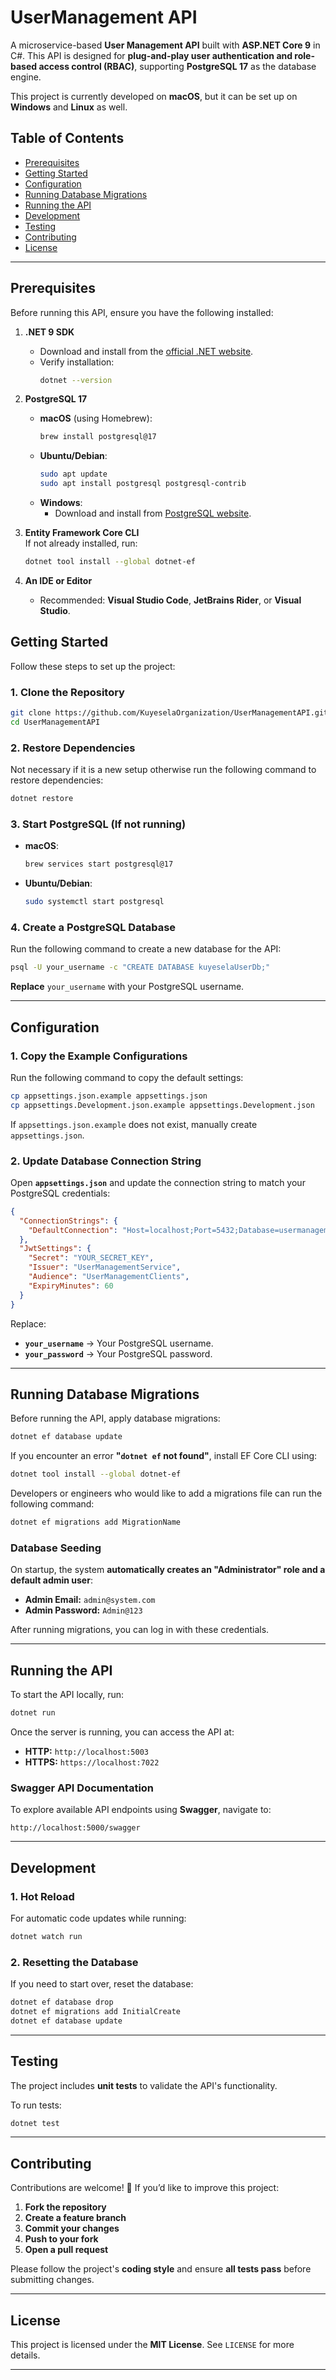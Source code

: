 # UserManagement API

A microservice-based **User Management API** built with **ASP.NET Core 9** in C#. This API is designed for **plug-and-play user authentication and role-based access control (RBAC)**, supporting **PostgreSQL 17** as the database engine.

This project is currently developed on **macOS**, but it can be set up on **Windows** and **Linux** as well.

## **Table of Contents**

- [Prerequisites](#prerequisites)
- [Getting Started](#getting-started)
- [Configuration](#configuration)
- [Running Database Migrations](#running-database-migrations)
- [Running the API](#running-the-api)
- [Development](#development)
- [Testing](#testing)
- [Contributing](#contributing)
- [License](#license)

---

## **Prerequisites**

Before running this API, ensure you have the following installed:

1. **.NET 9 SDK**

   - Download and install from the [official .NET website](https://dotnet.microsoft.com/).
   - Verify installation:
     ```bash
     dotnet --version
     ```

2. **PostgreSQL 17**

   - **macOS** (using Homebrew):
     ```bash
     brew install postgresql@17
     ```
   - **Ubuntu/Debian**:
     ```bash
     sudo apt update
     sudo apt install postgresql postgresql-contrib
     ```
   - **Windows**:
     - Download and install from [PostgreSQL website](https://www.postgresql.org/download/).

3. **Entity Framework Core CLI**  
   If not already installed, run:

   ```bash
   dotnet tool install --global dotnet-ef
   ```

4. **An IDE or Editor**
   - Recommended: **Visual Studio Code**, **JetBrains Rider**, or **Visual Studio**.

## **Getting Started**

Follow these steps to set up the project:

### **1. Clone the Repository**

```bash
git clone https://github.com/KuyeselaOrganization/UserManagementAPI.git
cd UserManagementAPI
```

### **2. Restore Dependencies**

Not necessary if it is a new setup otherwise run the following command to restore dependencies:

```bash
dotnet restore
```

### **3. Start PostgreSQL (If not running)**

- **macOS**:
  ```bash
  brew services start postgresql@17
  ```
- **Ubuntu/Debian**:
  ```bash
  sudo systemctl start postgresql
  ```

### **4. Create a PostgreSQL Database**

Run the following command to create a new database for the API:

```bash
psql -U your_username -c "CREATE DATABASE kuyeselaUserDb;"
```

**Replace** `your_username` with your PostgreSQL username.

---

## **Configuration**

### **1. Copy the Example Configurations**

Run the following command to copy the default settings:

```bash
cp appsettings.json.example appsettings.json
cp appsettings.Development.json.example appsettings.Development.json
```

If `appsettings.json.example` does not exist, manually create `appsettings.json`.

### **2. Update Database Connection String**

Open **`appsettings.json`** and update the connection string to match your PostgreSQL credentials:

```json
{
  "ConnectionStrings": {
    "DefaultConnection": "Host=localhost;Port=5432;Database=usermanagement;Username=your_username;Password=your_password"
  },
  "JwtSettings": {
    "Secret": "YOUR_SECRET_KEY",
    "Issuer": "UserManagementService",
    "Audience": "UserManagementClients",
    "ExpiryMinutes": 60
  }
}
```

Replace:

- **`your_username`** → Your PostgreSQL username.
- **`your_password`** → Your PostgreSQL password.

---

## **Running Database Migrations**

Before running the API, apply database migrations:

```bash
dotnet ef database update
```

If you encounter an error **"`dotnet ef` not found"**, install EF Core CLI using:

```bash
dotnet tool install --global dotnet-ef
```

Developers or engineers who would like to add a migrations file can run the following command:

```bash
dotnet ef migrations add MigrationName
```

### **Database Seeding**

On startup, the system **automatically creates an "Administrator" role and a default admin user**:

- **Admin Email:** `admin@system.com`
- **Admin Password:** `Admin@123`

After running migrations, you can log in with these credentials.

---

## **Running the API**

To start the API locally, run:

```bash
dotnet run
```

Once the server is running, you can access the API at:

- **HTTP:** `http://localhost:5003`
- **HTTPS:** `https://localhost:7022`

### **Swagger API Documentation**

To explore available API endpoints using **Swagger**, navigate to:

```
http://localhost:5000/swagger
```

---

## **Development**

### **1. Hot Reload**

For automatic code updates while running:

```bash
dotnet watch run
```

### **2. Resetting the Database**

If you need to start over, reset the database:

```bash
dotnet ef database drop
dotnet ef migrations add InitialCreate
dotnet ef database update
```

---

## **Testing**

The project includes **unit tests** to validate the API's functionality.

To run tests:

```bash
dotnet test
```

---

## **Contributing**

Contributions are welcome! 🚀 If you’d like to improve this project:

1. **Fork the repository**
2. **Create a feature branch**
3. **Commit your changes**
4. **Push to your fork**
5. **Open a pull request**

Please follow the project's **coding style** and ensure **all tests pass** before submitting changes.

---

## **License**

This project is licensed under the **MIT License**. See `LICENSE` for more details.

---
